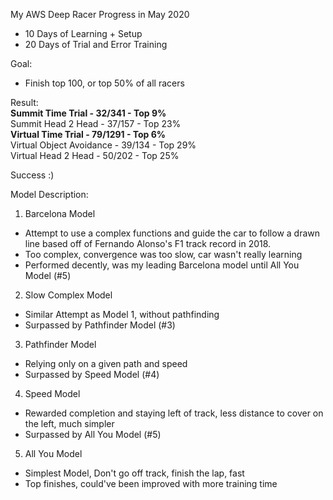 My AWS Deep Racer Progress in May 2020

- 10 Days of Learning + Setup
- 20 Days of Trial and Error Training

Goal:
- Finish top 100, or top 50% of all racers

Result: <br />
<b>Summit Time Trial - 32/341         - Top 9%</b>  <br />
Summit Head 2 Head - 37/157           - Top 23% <br />
<b>Virtual Time Trial - 79/1291       - Top 6%</b> <br />
Virtual Object Avoidance - 39/134     - Top 29% <br />
Virtual Head 2 Head - 50/202          - Top 25% <br />

Success :)

Model Description:
1. Barcelona Model
  - Attempt to use a complex functions and guide the car to follow a drawn line based off of Fernando Alonso's F1 track record in 2018.
  - Too complex, convergence was too slow, car wasn't really learning
  - Performed decently, was my leading Barcelona model until All You Model (#5)
2. Slow Complex Model
  - Similar Attempt as Model 1, without pathfinding
  - Surpassed by Pathfinder Model (#3)
3. Pathfinder Model
  - Relying only on a given path and speed
  - Surpassed by Speed Model (#4)
4. Speed Model
  - Rewarded completion and staying left of track, less distance to cover on the left, much simpler
  - Surpassed by All You Model (#5)
5. All You Model
  - Simplest Model, Don't go off track, finish the lap, fast
  - Top finishes, could've been improved with more training time
